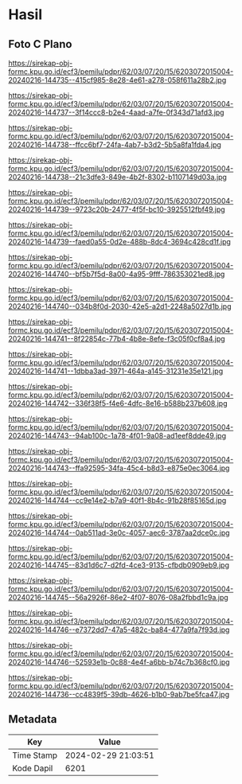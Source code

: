 # Hasil

## Foto C Plano

https://sirekap-obj-formc.kpu.go.id/ecf3/pemilu/pdpr/62/03/07/20/15/6203072015004-20240216-144735--415cf985-8e28-4e61-a278-058f611a28b2.jpg

https://sirekap-obj-formc.kpu.go.id/ecf3/pemilu/pdpr/62/03/07/20/15/6203072015004-20240216-144737--3f14ccc8-b2e4-4aad-a7fe-0f343d71afd3.jpg

https://sirekap-obj-formc.kpu.go.id/ecf3/pemilu/pdpr/62/03/07/20/15/6203072015004-20240216-144738--ffcc6bf7-24fa-4ab7-b3d2-5b5a8fa1fda4.jpg

https://sirekap-obj-formc.kpu.go.id/ecf3/pemilu/pdpr/62/03/07/20/15/6203072015004-20240216-144738--21c3dfe3-849e-4b2f-8302-b1107149d03a.jpg

https://sirekap-obj-formc.kpu.go.id/ecf3/pemilu/pdpr/62/03/07/20/15/6203072015004-20240216-144739--9723c20b-2477-4f5f-bc10-3925512fbf49.jpg

https://sirekap-obj-formc.kpu.go.id/ecf3/pemilu/pdpr/62/03/07/20/15/6203072015004-20240216-144739--faed0a55-0d2e-488b-8dc4-3694c428cd1f.jpg

https://sirekap-obj-formc.kpu.go.id/ecf3/pemilu/pdpr/62/03/07/20/15/6203072015004-20240216-144740--bf5b7f5d-8a00-4a95-9fff-786353021ed8.jpg

https://sirekap-obj-formc.kpu.go.id/ecf3/pemilu/pdpr/62/03/07/20/15/6203072015004-20240216-144740--034b8f0d-2030-42e5-a2d1-2248a5027d1b.jpg

https://sirekap-obj-formc.kpu.go.id/ecf3/pemilu/pdpr/62/03/07/20/15/6203072015004-20240216-144741--8f22854c-77b4-4b8e-8efe-f3c05f0cf8a4.jpg

https://sirekap-obj-formc.kpu.go.id/ecf3/pemilu/pdpr/62/03/07/20/15/6203072015004-20240216-144741--1dbba3ad-3971-464a-a145-31231e35e121.jpg

https://sirekap-obj-formc.kpu.go.id/ecf3/pemilu/pdpr/62/03/07/20/15/6203072015004-20240216-144742--336f38f5-f4e6-4dfc-8e16-b588b237b608.jpg

https://sirekap-obj-formc.kpu.go.id/ecf3/pemilu/pdpr/62/03/07/20/15/6203072015004-20240216-144743--94ab100c-1a78-4f01-9a08-ad1eef8dde49.jpg

https://sirekap-obj-formc.kpu.go.id/ecf3/pemilu/pdpr/62/03/07/20/15/6203072015004-20240216-144743--ffa92595-34fa-45c4-b8d3-e875e0ec3064.jpg

https://sirekap-obj-formc.kpu.go.id/ecf3/pemilu/pdpr/62/03/07/20/15/6203072015004-20240216-144744--cc9e14e2-b7a9-40f1-8b4c-91b28f85165d.jpg

https://sirekap-obj-formc.kpu.go.id/ecf3/pemilu/pdpr/62/03/07/20/15/6203072015004-20240216-144744--0ab511ad-3e0c-4057-aec6-3787aa2dce0c.jpg

https://sirekap-obj-formc.kpu.go.id/ecf3/pemilu/pdpr/62/03/07/20/15/6203072015004-20240216-144745--83d1d6c7-d2fd-4ce3-9135-cfbdb0909eb9.jpg

https://sirekap-obj-formc.kpu.go.id/ecf3/pemilu/pdpr/62/03/07/20/15/6203072015004-20240216-144745--56a2926f-86e2-4f07-8076-08a2fbbd1c9a.jpg

https://sirekap-obj-formc.kpu.go.id/ecf3/pemilu/pdpr/62/03/07/20/15/6203072015004-20240216-144746--e7372dd7-47a5-482c-ba84-477a9fa7f93d.jpg

https://sirekap-obj-formc.kpu.go.id/ecf3/pemilu/pdpr/62/03/07/20/15/6203072015004-20240216-144746--52593e1b-0c88-4e4f-a6bb-b74c7b368cf0.jpg

https://sirekap-obj-formc.kpu.go.id/ecf3/pemilu/pdpr/62/03/07/20/15/6203072015004-20240216-144736--cc4839f5-39db-4626-b1b0-9ab7be5fca47.jpg


## Metadata

| Key        | Value               |
| ---------- | ------------------- |
| Time Stamp | 2024-02-29 21:03:51 |
| Kode Dapil | 6201                |



